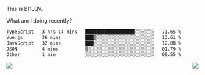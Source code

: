 This is BI1LQV.

What am I doing recently?

<!--START_SECTION:waka-->

```txt
TypeScript   3 hrs 14 mins   ██████████████████░░░░░░░   71.65 %
Vue.js       36 mins         ███▒░░░░░░░░░░░░░░░░░░░░░   13.61 %
JavaScript   32 mins         ███░░░░░░░░░░░░░░░░░░░░░░   12.08 %
JSON         4 mins          ▒░░░░░░░░░░░░░░░░░░░░░░░░   01.79 %
Other        1 min           ░░░░░░░░░░░░░░░░░░░░░░░░░   00.55 %
```

<!--END_SECTION:waka-->
<img align="right" src="https://github-readme-stats.vercel.app/api?username=bi1lqv&show_icons=true&count_private=true">

<img src="https://metrics.lecoq.io/bi1lqv?template=classic&base.activity=0&base.community=0&base.repositories=0&base.metadata=0&isocalendar=1&base=header%2C%20activity%2C%20community%2C%20repositories%2C%20metadata&base.indepth=false&base.hireable=false&isocalendar=false&isocalendar.duration=full-year&config.timezone=Asia%2FShanghai">

